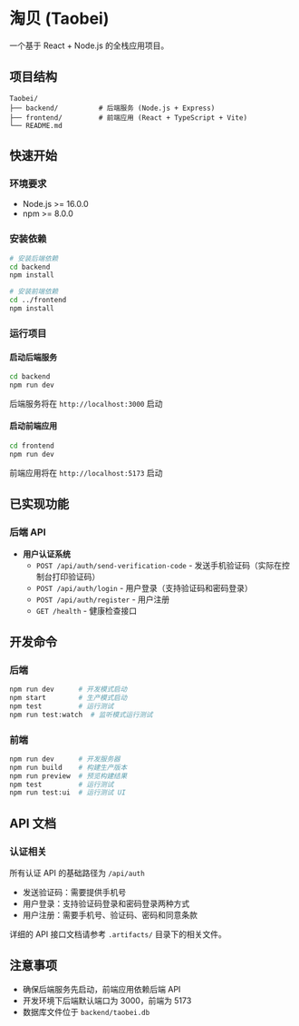# 淘贝 (Taobei)

一个基于 React + Node.js 的全栈应用项目。

## 项目结构

```
Taobei/
├── backend/          # 后端服务 (Node.js + Express)
├── frontend/         # 前端应用 (React + TypeScript + Vite)
└── README.md
```

## 快速开始

### 环境要求

- Node.js >= 16.0.0
- npm >= 8.0.0

### 安装依赖

```bash
# 安装后端依赖
cd backend
npm install

# 安装前端依赖
cd ../frontend
npm install
```

### 运行项目

#### 启动后端服务

```bash
cd backend
npm run dev
```

后端服务将在 `http://localhost:3000` 启动

#### 启动前端应用

```bash
cd frontend
npm run dev
```

前端应用将在 `http://localhost:5173` 启动

## 已实现功能

### 后端 API

- **用户认证系统**
  - `POST /api/auth/send-verification-code` - 发送手机验证码（实际在控制台打印验证码）
  - `POST /api/auth/login` - 用户登录（支持验证码和密码登录）
  - `POST /api/auth/register` - 用户注册
  - `GET /health` - 健康检查接口


## 开发命令

### 后端

```bash
npm run dev      # 开发模式启动
npm start        # 生产模式启动
npm test         # 运行测试
npm run test:watch  # 监听模式运行测试
```

### 前端

```bash
npm run dev      # 开发服务器
npm run build    # 构建生产版本
npm run preview  # 预览构建结果
npm test         # 运行测试
npm run test:ui  # 运行测试 UI
```

## API 文档

### 认证相关

所有认证 API 的基础路径为 `/api/auth`

- 发送验证码：需要提供手机号
- 用户登录：支持验证码登录和密码登录两种方式
- 用户注册：需要手机号、验证码、密码和同意条款

详细的 API 接口文档请参考 `.artifacts/` 目录下的相关文件。

## 注意事项

- 确保后端服务先启动，前端应用依赖后端 API
- 开发环境下后端默认端口为 3000，前端为 5173
- 数据库文件位于 `backend/taobei.db`